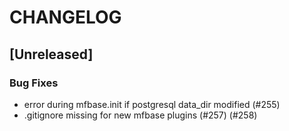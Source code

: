 # CHANGELOG

## [Unreleased]

### Bug Fixes

- error during mfbase.init if postgresql data_dir modified (#255)
- .gitignore missing for new mfbase plugins (#257) (#258)


